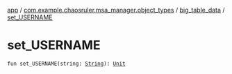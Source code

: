 [app](../../index.md) / [com.example.chaosruler.msa_manager.object_types](../index.md) / [big_table_data](index.md) / [set_USERNAME](.)

# set_USERNAME

`fun set_USERNAME(string: `[`String`](https://kotlinlang.org/api/latest/jvm/stdlib/kotlin/-string/index.html)`): `[`Unit`](https://kotlinlang.org/api/latest/jvm/stdlib/kotlin/-unit/index.html)
